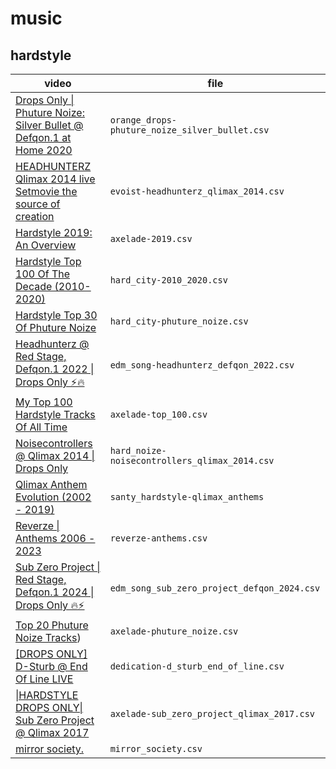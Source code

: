 # music

## hardstyle

| video | file |
| --- | --- |
| [Drops Only \| Phuture Noize: Silver Bullet @ Defqon.1 at Home 2020](https://www.youtube.com/watch?v=N18OKnkk3nc) | `orange_drops-phuture_noize_silver_bullet.csv` |
| [HEADHUNTERZ Qlimax 2014 live Setmovie the source of creation](https://www.youtube.com/watch?v=5ZBn7ztfh4Y) | `evoist-headhunterz_qlimax_2014.csv` |
| [Hardstyle 2019: An Overview](https://www.youtube.com/watch?v=TT7fwBrJFW0) | `axelade-2019.csv` |
| [Hardstyle Top 100 Of The Decade (2010-2020)](https://www.youtube.com/watch?v=s-asmQg2j30) | `hard_city-2010_2020.csv` |
| [Hardstyle Top 30 Of Phuture Noize](https://www.youtube.com/watch?v=-Uwk2qAtobQ) | `hard_city-phuture_noize.csv` |
| [Headhunterz @ Red Stage, Defqon.1 2022 \| Drops Only ⚡🔥](https://www.youtube.com/watch?v=qg-5y_pKAeI) | `edm_song-headhunterz_defqon_2022.csv` |
| [My Top 100 Hardstyle Tracks Of All Time](https://www.youtube.com/watch?v=XMjpIQDw7tY) | `axelade-top_100.csv` |
| [Noisecontrollers @ Qlimax 2014 \| Drops Only](https://www.youtube.com/watch?v=caPV02WJaB8) | `hard_noize-noisecontrollers_qlimax_2014.csv` |
| [Qlimax Anthem Evolution (2002 - 2019)](https://www.youtube.com/watch?v=GhgjW8TpoIQ) | `santy_hardstyle-qlimax_anthems` |
| [Reverze \| Anthems 2006 - 2023](https://www.youtube.com/watch?v=MNiZnlTIRW0) | `reverze-anthems.csv` |
| [Sub Zero Project \| Red Stage, Defqon.1 2024 \| Drops Only 🔥⚡](https://www.youtube.com/watch?v=RA7IW5VG7T8) | `edm_song_sub_zero_project_defqon_2024.csv` |
| [Top 20 Phuture Noize Tracks](https://www.youtube.com/watch?v=GWGoLlsn_u4)) | `axelade-phuture_noize.csv` |
| [\[DROPS ONLY\] D-Sturb @ End Of Line LIVE](https://www.youtube.com/watch?v=4vjHpBBgUDc) | `dedication-d_sturb_end_of_line.csv` |
| [\|HARDSTYLE DROPS ONLY\| Sub Zero Project @ Qlimax 2017](https://www.youtube.com/watch?v=lzvz7Fi3PJo) | `axelade-sub_zero_project_qlimax_2017.csv` |
| [mirror society.](https://www.youtube.com/@mirror-society/videos) | `mirror_society.csv` |
